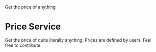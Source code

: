 Get the price of anything

# Price Service

Get the price of quite literally anything. Prices are defined by users. Feel free to contribute. 

